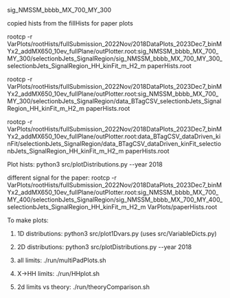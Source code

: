 sig_NMSSM_bbbb_MX_700_MY_300

copied hists from the fillHists for paper plots

rootcp -r VarPlots/rootHists/fullSubmission_2022Nov/2018DataPlots_2023Dec7_binMYx2_addMX650_10ev_fullPlane/outPlotter.root:sig_NMSSM_bbbb_MX_700_MY_300/selectionbJets_SignalRegion/sig_NMSSM_bbbb_MX_700_MY_300_selectionbJets_SignalRegion_HH_kinFit_m_H2_m paperHists.root

rootcp -r VarPlots/rootHists/fullSubmission_2022Nov/2018DataPlots_2023Dec7_binMYx2_addMX650_10ev_fullPlane/outPlotter.root:sig_NMSSM_bbbb_MX_700_MY_300/selectionbJets_SignalRegion/data_BTagCSV_selectionbJets_SignalRegion_HH_kinFit_m_H2_m paperHists.root

rootcp -r VarPlots/rootHists/fullSubmission_2022Nov/2018DataPlots_2023Dec7_binMYx2_addMX650_10ev_fullPlane/outPlotter.root:data_BTagCSV_dataDriven_kinFit/selectionbJets_SignalRegion/data_BTagCSV_dataDriven_kinFit_selectionbJets_SignalRegion_HH_kinFit_m_H2_m paperHists.root


Plot hists:
python3 src/plotDistributions.py --year 2018

different signal for the paper:
rootcp -r VarPlots/rootHists/fullSubmission_2022Nov/2018DataPlots_2023Dec7_binMYx2_addMX650_10ev_fullPlane/outPlotter.root:sig_NMSSM_bbbb_MX_700_MY_400/selectionbJets_SignalRegion/sig_NMSSM_bbbb_MX_700_MY_400_selectionbJets_SignalRegion_HH_kinFit_m_H2_m VarPlots/paperHists.root


To make plots:

1. 1D distributions:
python3 src/plot1Dvars.py
(uses src/VariableDicts.py)

2. 2D distributions:
python3 src/plotDistributions.py --year 2018

3. all limits:
./run/multiPadPlots.sh

4. X->HH limits:
./run/HHplot.sh

5. 2d limits vs theory:
./run/theoryComparison.sh




